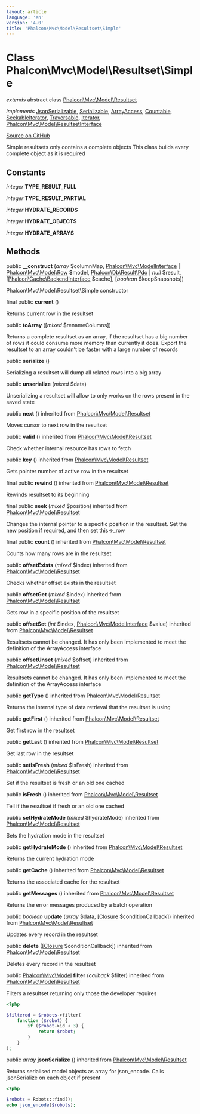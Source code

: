 ```yaml
---
layout: article
language: 'en'
version: '4.0'
title: 'Phalcon\Mvc\Model\Resultset\Simple'
---
```

# Class **Phalcon\Mvc\Model\Resultset\Simple**

*extends* abstract class [Phalcon\Mvc\Model\Resultset](api/Phalcon_Mvc_Model_Resultset)

*implements* [JsonSerializable](https://php.net/manual/en/class.jsonserializable.php), [Serializable](https://php.net/manual/en/class.serializable.php), [ArrayAccess](https://php.net/manual/en/class.arrayaccess.php), [Countable](https://php.net/manual/en/class.countable.php), [SeekableIterator](https://php.net/manual/en/class.seekableiterator.php), [Traversable](https://php.net/manual/en/class.traversable.php), [Iterator](https://php.net/manual/en/class.iterator.php), [Phalcon\Mvc\Model\ResultsetInterface](api/Phalcon_Mvc_Model_ResultsetInterface)

<a href="https://github.com/phalcon/cphalcon/tree/v4.0.0/phalcon/mvc/model/resultset/simple.zep" class="btn btn-default btn-sm">Source on GitHub</a>

Simple resultsets only contains a complete objects
This class builds every complete object as it is required


## Constants
*integer* **TYPE_RESULT_FULL**

*integer* **TYPE_RESULT_PARTIAL**

*integer* **HYDRATE_RECORDS**

*integer* **HYDRATE_OBJECTS**

*integer* **HYDRATE_ARRAYS**

## Methods
public  **__construct** (*array* $columnMap, [Phalcon\Mvc\ModelInterface](api/Phalcon_Mvc_ModelInterface) | [Phalcon\Mvc\Model\Row](api/Phalcon_Mvc_Model_Row) $model, [Phalcon\Db\Result\Pdo](api/Phalcon_Db_Result_Pdo) | *null* $result, [[Phalcon\Cache\BackendInterface](api/Phalcon_Cache_BackendInterface) $cache], [*boolean* $keepSnapshots])

Phalcon\Mvc\Model\Resultset\Simple constructor



final public  **current** ()

Returns current row in the resultset



public  **toArray** ([*mixed* $renameColumns])

Returns a complete resultset as an array, if the resultset has a big number of rows
it could consume more memory than currently it does. Export the resultset to an array
couldn't be faster with a large number of records



public  **serialize** ()

Serializing a resultset will dump all related rows into a big array



public  **unserialize** (*mixed* $data)

Unserializing a resultset will allow to only works on the rows present in the saved state



public  **next** () inherited from [Phalcon\Mvc\Model\Resultset](api/Phalcon_Mvc_Model_Resultset)

Moves cursor to next row in the resultset



public  **valid** () inherited from [Phalcon\Mvc\Model\Resultset](api/Phalcon_Mvc_Model_Resultset)

Check whether internal resource has rows to fetch



public  **key** () inherited from [Phalcon\Mvc\Model\Resultset](api/Phalcon_Mvc_Model_Resultset)

Gets pointer number of active row in the resultset



final public  **rewind** () inherited from [Phalcon\Mvc\Model\Resultset](api/Phalcon_Mvc_Model_Resultset)

Rewinds resultset to its beginning



final public  **seek** (*mixed* $position) inherited from [Phalcon\Mvc\Model\Resultset](api/Phalcon_Mvc_Model_Resultset)

Changes the internal pointer to a specific position in the resultset. 
Set the new position if required, and then set this->_row



final public  **count** () inherited from [Phalcon\Mvc\Model\Resultset](api/Phalcon_Mvc_Model_Resultset)

Counts how many rows are in the resultset



public  **offsetExists** (*mixed* $index) inherited from [Phalcon\Mvc\Model\Resultset](api/Phalcon_Mvc_Model_Resultset)

Checks whether offset exists in the resultset



public  **offsetGet** (*mixed* $index) inherited from [Phalcon\Mvc\Model\Resultset](api/Phalcon_Mvc_Model_Resultset)

Gets row in a specific position of the resultset



public  **offsetSet** (*int* $index, [Phalcon\Mvc\ModelInterface](api/Phalcon_Mvc_ModelInterface) $value) inherited from [Phalcon\Mvc\Model\Resultset](api/Phalcon_Mvc_Model_Resultset)

Resultsets cannot be changed. It has only been implemented to meet the definition of the ArrayAccess interface



public  **offsetUnset** (*mixed* $offset) inherited from [Phalcon\Mvc\Model\Resultset](api/Phalcon_Mvc_Model_Resultset)

Resultsets cannot be changed. It has only been implemented to meet the definition of the ArrayAccess interface



public  **getType** () inherited from [Phalcon\Mvc\Model\Resultset](api/Phalcon_Mvc_Model_Resultset)

Returns the internal type of data retrieval that the resultset is using



public  **getFirst** () inherited from [Phalcon\Mvc\Model\Resultset](api/Phalcon_Mvc_Model_Resultset)

Get first row in the resultset



public  **getLast** () inherited from [Phalcon\Mvc\Model\Resultset](api/Phalcon_Mvc_Model_Resultset)

Get last row in the resultset



public  **setIsFresh** (*mixed* $isFresh) inherited from [Phalcon\Mvc\Model\Resultset](api/Phalcon_Mvc_Model_Resultset)

Set if the resultset is fresh or an old one cached



public  **isFresh** () inherited from [Phalcon\Mvc\Model\Resultset](api/Phalcon_Mvc_Model_Resultset)

Tell if the resultset if fresh or an old one cached



public  **setHydrateMode** (*mixed* $hydrateMode) inherited from [Phalcon\Mvc\Model\Resultset](api/Phalcon_Mvc_Model_Resultset)

Sets the hydration mode in the resultset



public  **getHydrateMode** () inherited from [Phalcon\Mvc\Model\Resultset](api/Phalcon_Mvc_Model_Resultset)

Returns the current hydration mode



public  **getCache** () inherited from [Phalcon\Mvc\Model\Resultset](api/Phalcon_Mvc_Model_Resultset)

Returns the associated cache for the resultset



public  **getMessages** () inherited from [Phalcon\Mvc\Model\Resultset](api/Phalcon_Mvc_Model_Resultset)

Returns the error messages produced by a batch operation



public *boolean* **update** (*array* $data, [[Closure](https://php.net/manual/en/class.closure.php) $conditionCallback]) inherited from [Phalcon\Mvc\Model\Resultset](api/Phalcon_Mvc_Model_Resultset)

Updates every record in the resultset



public  **delete** ([[Closure](https://php.net/manual/en/class.closure.php) $conditionCallback]) inherited from [Phalcon\Mvc\Model\Resultset](api/Phalcon_Mvc_Model_Resultset)

Deletes every record in the resultset



public [Phalcon\Mvc\Model](api/Phalcon_Mvc_Model) **filter** (*callback* $filter) inherited from [Phalcon\Mvc\Model\Resultset](api/Phalcon_Mvc_Model_Resultset)

Filters a resultset returning only those the developer requires

```php
<?php

$filtered = $robots->filter(
    function ($robot) {
        if ($robot->id < 3) {
            return $robot;
        }
    }
);

```



public *array* **jsonSerialize** () inherited from [Phalcon\Mvc\Model\Resultset](api/Phalcon_Mvc_Model_Resultset)

Returns serialised model objects as array for json_encode.
Calls jsonSerialize on each object if present

```php
<?php

$robots = Robots::find();
echo json_encode($robots);

```



